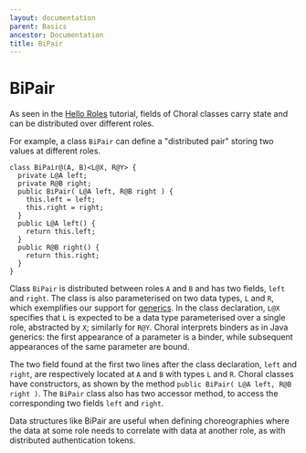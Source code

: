 ```yaml
---
layout: documentation
parent: Basics
ancestor: Documentation
title: BiPair
---
```


# BiPair

As seen in the [Hello Roles](/documentation/basics/hello_roles.html) tutorial, fields of Choral classes carry state and can be distributed over different roles. 

For example, a class `BiPair` can define a "distributed pair" storing two values at different roles.

```choral
class BiPair@(A, B)<L@X, R@Y> {
  private L@A left; 
  private R@B right;
  public BiPair( L@A left, R@B right ) { 
    this.left = left; 
    this.right = right; 
  } 
  public L@A left() { 
    return this.left; 
  }
  public R@B right() { 
    return this.right; 
  } 
}
```

Class `BiPair` is distributed between roles `A` and `B` and has two fields, `left` and `right`.
The class is also parameterised on two data types, `L` and `R`, which exemplifies our support for [generics](https://en.wikipedia.org/wiki/Generics_in_Java). 
In the class declaration, `L@X` specifies that `L` is expected to be a data type parameterised over a single role, abstracted by `X`; similarly for `R@Y`. 
Choral interprets binders as in Java generics: the first appearance of a parameter is a binder, while subsequent appearances of the same parameter are bound. 

The two field found at the first two lines after the class declaration, `left` and `right`, are respectively located at `A` and `B` with types `L` and `R`. 
Choral classes have constructors, as shown by the method `public BiPair( L@A left, R@B right )`.
The `BiPair` class also has two accessor method, to access the corresponding two fields `left` and `right`.

Data structures like BiPair are useful when defining choreographies where the data at some role needs to correlate with data at another role, as with distributed authentication tokens.
